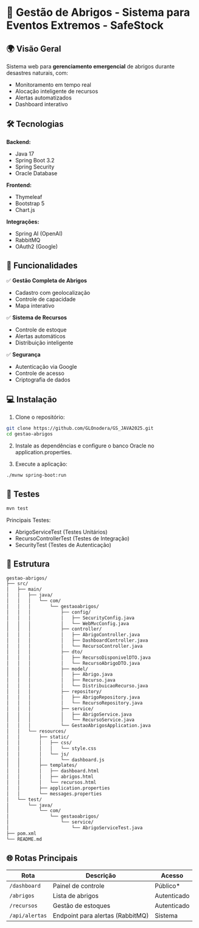 # 🌟 Gestão de Abrigos - Sistema para Eventos Extremos - SafeStock

## 🌍 Visão Geral
Sistema web para **gerenciamento emergencial** de abrigos durante desastres naturais, com:
- Monitoramento em tempo real
- Alocação inteligente de recursos
- Alertas automatizados
- Dashboard interativo

## 🛠 Tecnologias

**Backend:**
- Java 17
- Spring Boot 3.2
- Spring Security
- Oracle Database

**Frontend:**
- Thymeleaf
- Bootstrap 5
- Chart.js

**Integrações:**
- Spring AI (OpenAI)
- RabbitMQ
- OAuth2 (Google)

## 🚀 Funcionalidades

✅ **Gestão Completa de Abrigos**  
- Cadastro com geolocalização  
- Controle de capacidade  
- Mapa interativo  

✅ **Sistema de Recursos**  
- Controle de estoque  
- Alertas automáticos  
- Distribuição inteligente  

✅ **Segurança**  
- Autenticação via Google  
- Controle de acesso  
- Criptografia de dados  

## 💻 Instalação

1. Clone o repositório:
```bash
git clone https://github.com/GLOnodera/GS_JAVA2025.git
cd gestao-abrigos
```

2. Instale as dependências e configure o banco Oracle no application.properties.

3. Execute a aplicação:
```bash
./mvnw spring-boot:run
```

## 🧪 Testes

```bash
mvn test
```
Principais Testes:

- AbrigoServiceTest (Testes Unitários)
- RecursoControllerTest (Testes de Integração)
- SecurityTest (Testes de Autenticação)

## 🧱 Estrutura

```bash
gestao-abrigos/
├── src/
│   ├── main/
│   │   ├── java/
│   │   │   └── com/
│   │   │       └── gestaoabrigos/
│   │   │           ├── config/
│   │   │           │   ├── SecurityConfig.java
│   │   │           │   └── WebMvcConfig.java
│   │   │           ├── controller/
│   │   │           │   ├── AbrigoController.java
│   │   │           │   ├── DashboardController.java
│   │   │           │   └── RecursoController.java
│   │   │           ├── dto/
│   │   │           │   ├── RecursoDisponivelDTO.java
│   │   │           │   └── RecursoAbrigoDTO.java
│   │   │           ├── model/
│   │   │           │   ├── Abrigo.java
│   │   │           │   ├── Recurso.java
│   │   │           │   └── DistribuicaoRecurso.java
│   │   │           ├── repository/
│   │   │           │   ├── AbrigoRepository.java
│   │   │           │   └── RecursoRepository.java
│   │   │           ├── service/
│   │   │           │   ├── AbrigoService.java
│   │   │           │   └── RecursoService.java
│   │   │           └── GestaoAbrigosApplication.java
│   │   └── resources/
│   │       ├── static/
│   │       │   ├── css/
│   │       │   │   └── style.css
│   │       │   └── js/
│   │       │       └── dashboard.js
│   │       ├── templates/
│   │       │   ├── dashboard.html
│   │       │   ├── abrigos.html
│   │       │   └── recursos.html
│   │       ├── application.properties
│   │       └── messages.properties
│   └── test/
│       └── java/
│           └── com/
│               └── gestaoabrigos/
│                   └── service/
│                       └── AbrigoServiceTest.java
├── pom.xml
└── README.md
```

## 🌐 Rotas Principais

| Rota           | Descrição                        | Acesso      |
| -------------- | -------------------------------- | ----------- |
| `/dashboard`   | Painel de controle               | Público\*   |
| `/abrigos`     | Lista de abrigos                 | Autenticado |
| `/recursos`    | Gestão de estoques               | Autenticado |
| `/api/alertas` | Endpoint para alertas (RabbitMQ) | Sistema     |


